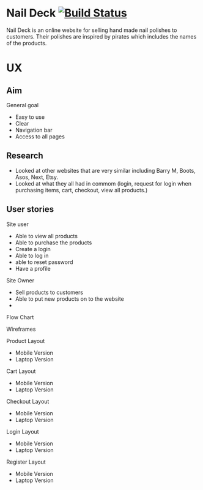# Nail Deck [![Build Status](https://travis-ci.org/katerinaelsasser/NailDeck.svg?branch=master)](https://travis-ci.org/katerinaelsasser/NailDeck)

Nail Deck is an online website for selling hand made nail polishes to customers. Their polishes are inspired by pirates which includes the names of the products.

# UX
## Aim
General goal
* Easy to use
* Clear
* Navigation bar
* Access to all pages

## Research
* Looked at other websites that are very similar including Barry M, Boots, Asos, Next, Etsy.
* Looked at what they all had in commom (login, request for login when purchasing items, cart, checkout, view all products.)

## User stories 

Site user
* Able to view all products
* Able to purchase the products
* Create a login
* Able to log in 
* able to reset password
* Have a profile



Site Owner 
* Sell products to customers
* Able to put new products on to the website
* 

Flow Chart

Wireframes

Product Layout
* Mobile Version
* Laptop Version

Cart Layout
* Mobile Version
* Laptop Version

Checkout Layout
* Mobile Version
* Laptop Version

Login Layout
* Mobile Version
* Laptop Version

Register Layout
* Mobile Version
* Laptop Version
